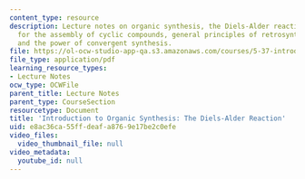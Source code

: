 ```yaml
---
content_type: resource
description: Lecture notes on organic synthesis, the Diels-Alder reaction, strategies
  for the assembly of cyclic compounds, general principles of retrosynthetic analysis,
  and the power of convergent synthesis.
file: https://ol-ocw-studio-app-qa.s3.amazonaws.com/courses/5-37-introduction-to-organic-synthesis-laboratory-spring-2009/e8ac36ca55ffdeafa8769e17be2c0efe_MIT5_37s09_lec01_Handout.pdf
file_type: application/pdf
learning_resource_types:
- Lecture Notes
ocw_type: OCWFile
parent_title: Lecture Notes
parent_type: CourseSection
resourcetype: Document
title: 'Introduction to Organic Synthesis: The Diels-Alder Reaction'
uid: e8ac36ca-55ff-deaf-a876-9e17be2c0efe
video_files:
  video_thumbnail_file: null
video_metadata:
  youtube_id: null
---
```

